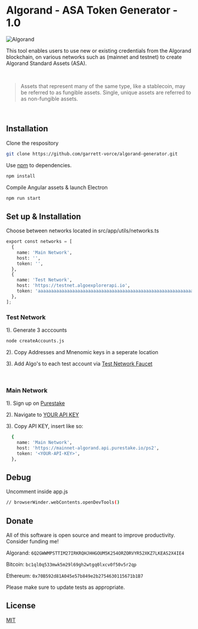 # Algorand - ASA Token Generator - 1.0

![Algorand](https://www.algorand.com/assets/media-kit/logos/full/png/algorand_full_logo_white.png)

This tool enables users to use new or existing credentials from the Algorand blockchain, on various networks such as (mainnet and testnet) to create Algorand Standard Assets (ASA).

<br/>

> Assets that represent many of the same type, like a stablecoin, may be referred to as fungible assets. Single, unique assets are referred to as non-fungible assets.

<br/>

## Installation

Clone the respository

```bash
git clone https://github.com/garrett-vorce/algorand-generator.git
```

Use [npm](https://www.npmjs.com/) to dependencies.

```bash
npm install
```

Compile Angular assets & launch Electron

```bash
npm run start
```

## Set up & Installation

Choose between networks located in src/app/utils/networks.ts

```python
export const networks = [
  {
    name: 'Main Network',
    host: '',
    token: '',
  },
  {
    name: 'Test Network',
    host: 'https://testnet.algoexplorerapi.io',
    token: 'aaaaaaaaaaaaaaaaaaaaaaaaaaaaaaaaaaaaaaaaaaaaaaaaaaaaaaaaaaaaaaaa',
  },
];

```

### Test Network

1). Generate 3 acccounts

```bash
node createAccounts.js
```

2). Copy Addresses and Mnenomic keys in a seperate location

3). Add Algo's to each test account via [Test Network Faucet](https://bank.testnet.algorand.network/)

<br />

### Main Network

1). Sign up on [Purestake](https://developer.purestake.io/)

2). Navigate to [YOUR API KEY](https://developer.purestake.io/home)

3). Copy API KEY, insert like so:

```bash
  {
    name: 'Main Network',
    host: 'https://mainnet-algorand.api.purestake.io/ps2',
    token: '<YOUR-API-KEY>',
  },
```

## Debug

Uncomment inside app.js

```bash
// browserWinder.webContents.openDevTools()
```

## Donate

All of this software is open source and meant to improve productivity. Consider funding me!

Algorand: `6Q2GWWMPSTTIM27IRKRQHJHHGOUM5K254ORZORVYR52XKZ7LKEAS2X4IE4`

Bitcoin: `bc1ql0q533mwk5m29l69gh2wtgq0lxcv0f50v5r2qp`

Ethereum: `0x70B592d81A045e57b849e2b2754630115671b1B7`

Please make sure to update tests as appropriate.

## License

[MIT](https://choosealicense.com/licenses/mit/)
